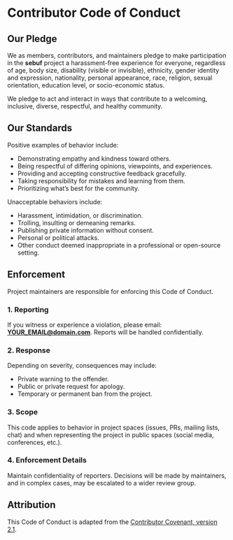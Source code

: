 # Contributor Code of Conduct

## Our Pledge
We as members, contributors, and maintainers pledge to make participation in the **sebuf** project a harassment-free experience for everyone, regardless of age, body size, disability (visible or invisible), ethnicity, gender identity and expression, nationality, personal appearance, race, religion, sexual orientation, education level, or socio-economic status.

We pledge to act and interact in ways that contribute to a welcoming, inclusive, diverse, respectful, and healthy community.

## Our Standards
Positive examples of behavior include:
- Demonstrating empathy and kindness toward others.
- Being respectful of differing opinions, viewpoints, and experiences.
- Providing and accepting constructive feedback gracefully.
- Taking responsibility for mistakes and learning from them.
- Prioritizing what’s best for the community.

Unacceptable behaviors include:
- Harassment, intimidation, or discrimination.
- Trolling, insulting or demeaning remarks.
- Publishing private information without consent.
- Personal or political attacks.
- Other conduct deemed inappropriate in a professional or open-source setting.

## Enforcement
Project maintainers are responsible for enforcing this Code of Conduct.

### 1. Reporting
If you witness or experience a violation, please email: **YOUR_EMAIL@domain.com**. Reports will be handled confidentially.

### 2. Response
Depending on severity, consequences may include:
- Private warning to the offender.
- Public or private request for apology.
- Temporary or permanent ban from the project.

### 3. Scope
This code applies to behavior in project spaces (issues, PRs, mailing lists, chat) and when representing the project in public spaces (social media, conferences, etc.).

### 4. Enforcement Details
Maintain confidentiality of reporters. Decisions will be made by maintainers, and in complex cases, may be escalated to a wider review group.

## Attribution
This Code of Conduct is adapted from the [Contributor Covenant, version 2.1](https://www.contributor-covenant.org/version/2/1/code_of_conduct.html).
